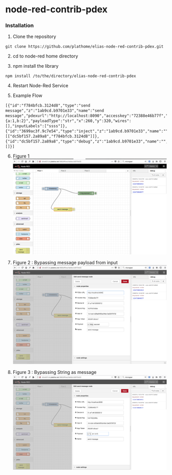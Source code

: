 # node-red-contrib-pdex


### Installation

1. Clone the repository
```
git clone https://github.com/plathome/elias-node-red-contrib-pdex.git
```

2. cd to node-red home directory

3. npm install the library 
```
npm install /to/the/directory/elias-node-red-contrib-pdex 
```

4. Restart Node-Red Service

5. Example Flow

```
[{"id":"f784bfcb.3124d8","type":"send message","z":"1ab9cd.b9701e33","name":"send message","pdexurl":"http://localhost:8090","accesskey":"72388e46b77f","deviceid":"01.a71aff.00000012","secretkey":"fc5f7822d68a","appid":"1b1cbb1d26a846f2a346a13e02579732","apptoken":"30b381c8cee7","payload":"{a:1,b:2}","payloadType":"str","x":260,"y":320,"wires":[],"inputLabels":["ssss"]},{"id":"3699ac3f.9c7e54","type":"inject","z":"1ab9cd.b9701e33","name":"","topic":"","payload":"","payloadType":"date","repeat":"","crontab":"","once":false,"onceDelay":0.1,"x":160,"y":140,"wires":[["dc5bf157.2a89a8","f784bfcb.3124d8"]]},{"id":"dc5bf157.2a89a8","type":"debug","z":"1ab9cd.b9701e33","name":"","active":true,"tosidebar":true,"console":false,"tostatus":false,"complete":"payload","x":460,"y":180,"wires":[]}]
```

6. Figure 1
![](docs/images/fig1.png?raw=true)

7. Figure 2 : Bypassing message payload from input
![](docs/images/fig2.png?raw=true)

8. Figure 3 : Bypassing String as message
![](docs/images/fig3.png?raw=true)
